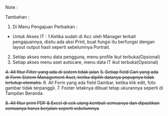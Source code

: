 Note :

Tambahan :
1. Di Menu Pengajuan Perbaikan :
- Untuk Akses IT : 1.Ketika sudah di Acc oleh Manager terkait pengajuannya, disitu ada aksi Print, buat fungsi itu berfungsi dengan layout output hasil seperti sebelumnya Portrait.

2. Setiap akses menu data pengguna, menu profile ikut terbuka(Opsional)
3. Setiap akses menu aset autocare, menu data IT ikut terbuka(Opsional)

<strike>4. All fitur Filter yang ada di sistem tidak jalan</strike>
<strike>5. Setiap field Cari yang ada di Form Sistem Management Aset, ketika dipilih datanya popupnya tidak tertutup otomatis.</strike>
6. All Form yang ada field Gambar, ketika klik edit, foto gambar tidak terpanggil.
7. Footer letaknya dibuat tetap ukurannya seperti di Tampilan Beranda.

<strike>8. All fitur print PDF & Excel di cek ulang kembali semuanya dan dipastikan semuanya harus berjalan seperti sebelumnya</strike>



